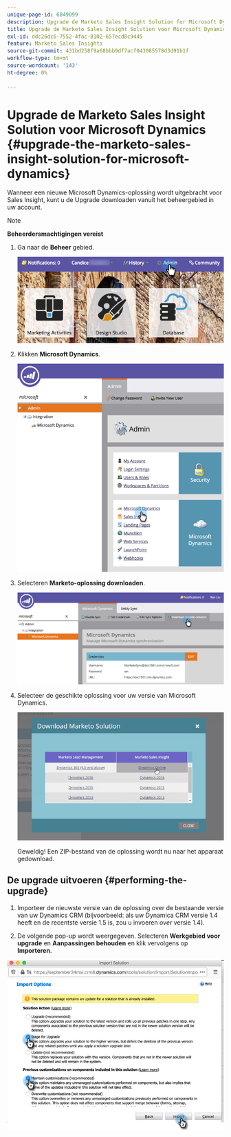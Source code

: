 ```yaml
---
unique-page-id: 6849099
description: Upgrade de Marketo Sales Insight Solution for Microsoft Dynamics - Marketo Docs - Productdocumentatie
title: Upgrade de Marketo Sales Insight Solution voor Microsoft Dynamics
exl-id: ddc26dc6-7552-4fac-8102-657ecd8c9445
feature: Marketo Sales Insights
source-git-commit: 431bd258f9a68bbb9df7acf043085578d3d91b1f
workflow-type: tm+mt
source-wordcount: '143'
ht-degree: 0%

---
```


# Upgrade de Marketo Sales Insight Solution voor Microsoft Dynamics {#upgrade-the-marketo-sales-insight-solution-for-microsoft-dynamics}

Wanneer een nieuwe Microsoft Dynamics-oplossing wordt uitgebracht voor Sales Insight, kunt u de Upgrade downloaden vanuit het beheergebied in uw account.

>[!NOTE]
>
>**Beheerdersmachtigingen vereist**

1. Ga naar de **Beheer** gebied.

   ![](assets/upgrade-the-marketo-sales-insight-solution-for-microsoft-dynamics-1.png)

1. Klikken **Microsoft Dynamics**.

   ![](assets/upgrade-the-marketo-sales-insight-solution-for-microsoft-dynamics-2.png)

1. Selecteren **Marketo-oplossing downloaden**.

   ![](assets/upgrade-the-marketo-sales-insight-solution-for-microsoft-dynamics-3.png)

1. Selecteer de geschikte oplossing voor uw versie van Microsoft Dynamics.

   ![](assets/upgrade-the-marketo-sales-insight-solution-for-microsoft-dynamics-4.png)

   Geweldig! Een ZIP-bestand van de oplossing wordt nu naar het apparaat gedownload.

## De upgrade uitvoeren {#performing-the-upgrade}

1. Importeer de nieuwste versie van de oplossing over de bestaande versie van uw Dynamics CRM (bijvoorbeeld: als uw Dynamica CRM versie 1.4 heeft en de recentste versie 1.5 is, zou u invoeren _over_ versie 1.4).

2. De volgende pop-up wordt weergegeven. Selecteren **Werkgebied voor upgrade** en **Aanpassingen behouden** en klik vervolgens op **Importeren**.

![](assets/upgrade-the-marketo-sales-insight-solution-for-microsoft-dynamics-5.png)
